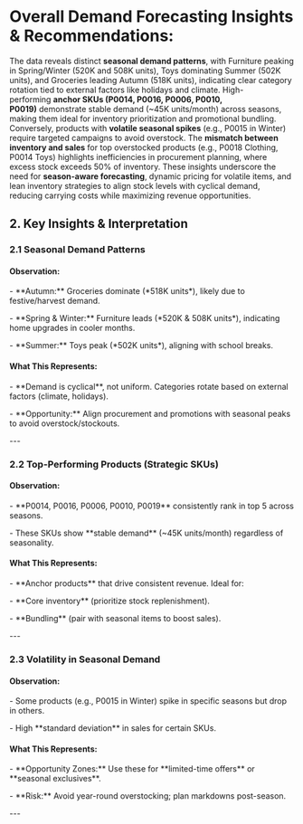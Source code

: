 # Overall Demand Forecasting Insights & Recommendations:


The data reveals distinct **seasonal demand patterns**, with Furniture peaking in Spring/Winter (520K and 508K units), Toys dominating Summer (502K units), and Groceries leading Autumn (518K units), indicating clear category rotation tied to external factors like holidays and climate. High-performing **anchor SKUs (P0014, P0016, P0006, P0010, P0019)** demonstrate stable demand (~45K units/month) across seasons, making them ideal for inventory prioritization and promotional bundling. Conversely, products with **volatile seasonal spikes** (e.g., P0015 in Winter) require targeted campaigns to avoid overstock. The **mismatch between inventory and sales** for top overstocked products (e.g., P0018 Clothing, P0014 Toys) highlights inefficiencies in procurement planning, where excess stock exceeds 50% of inventory. These insights underscore the need for **season-aware forecasting**, dynamic pricing for volatile items, and lean inventory strategies to align stock levels with cyclical demand, reducing carrying costs while maximizing revenue opportunities.








## 2. Key Insights & Interpretation

### 2.1 Seasonal Demand Patterns

#### Observation:

\- \*\*Autumn:\*\* Groceries dominate (\*518K units\*), likely due to festive/harvest demand.

\- \*\*Spring & Winter:\*\* Furniture leads (\*520K & 508K units\*), indicating home upgrades in cooler months.

\- \*\*Summer:\*\* Toys peak (\*502K units\*), aligning with school breaks.

#### What This Represents:

\- \*\*Demand is cyclical\*\*, not uniform. Categories rotate based on external factors (climate, holidays).

\- \*\*Opportunity:\*\* Align procurement and promotions with seasonal peaks to avoid overstock/stockouts.

\---

### 2.2 Top-Performing Products (Strategic SKUs)

#### Observation:

\- \*\*P0014, P0016, P0006, P0010, P0019\*\* consistently rank in top 5 across seasons.

\- These SKUs show \*\*stable demand\*\* (~45K units/month) regardless of seasonality.

#### What This Represents:

\- \*\*Anchor products\*\* that drive consistent revenue. Ideal for:

\- \*\*Core inventory\*\* (prioritize stock replenishment).

\- \*\*Bundling\*\* (pair with seasonal items to boost sales).

\---

### 2.3 Volatility in Seasonal Demand

#### Observation:

\- Some products (e.g., P0015 in Winter) spike in specific seasons but drop in others.

\- High \*\*standard deviation\*\* in sales for certain SKUs.

#### What This Represents:

\- \*\*Opportunity Zones:\*\* Use these for \*\*limited-time offers\*\* or \*\*seasonal exclusives\*\*.

\- \*\*Risk:\*\* Avoid year-round overstocking; plan markdowns post-season.

\---





